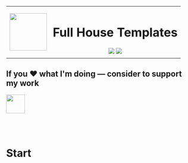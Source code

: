 <!-- {docsify-ignore-all} -->
<table>
  <tr>
    <td width="25%">
      <p align="center">
        <img align="center" width="100px" src="https://github.com/stdword/logseq13-full-house-plugin/blob/main/icon.png?raw=true"/>
      </p>
    </td>
    <td align="center">
      <h1>Full House Templates</h1>
      <a href="https://github.com/stdword/logseq13-full-house-plugin/releases">
        <img src="https://img.shields.io/github/v/release/stdword/logseq13-full-house-plugin?color=5895C9"/></a>
      <a href="https://github.com/stdword/logseq13-full-house-plugin#from-logseq-marketplace-recommended-way">
        <img src="https://img.shields.io/github/downloads/stdword/logseq13-full-house-plugin/total.svg?color=D25584"/>
      </a>
    </td>
  </tr>
</table>

## If you ❤️ what I'm doing — consider to support my work <!-- {docsify-ignore-all} -->

<a href="https://www.buymeacoffee.com/stdword">
  <img align="center" src="https://github.com/stdword/logseq13-full-house-plugin/blob/main/assets/coffee.png?raw=true" height="50px"/>
</a>

<br/>
<br/>
<br/>
<br/>

# Start
